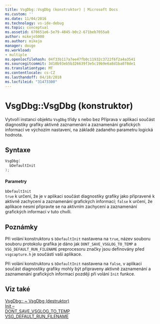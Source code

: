 ```yaml
---
title: VsgDbg::VsgDbg (konstruktor) | Microsoft Docs
ms.custom: ''
ms.date: 11/04/2016
ms.technology: vs-ide-debug
ms.topic: conceptual
ms.assetid: 670651e6-5e79-4845-b0c2-671beb7055a8
author: mikejo5000
ms.author: mikejo
manager: douge
ms.workload:
- multiple
ms.openlocfilehash: 04f33b117a7ee47fb0c11932c3722f6f2a4a3541
ms.sourcegitcommit: 3d10b93eb5b326639f3e5c19b9e6a8d1ba078de1
ms.translationtype: MT
ms.contentlocale: cs-CZ
ms.lasthandoff: 04/18/2018
ms.locfileid: "31473300"
---
```

# <a name="vsgdbgvsgdbg-constructor"></a>VsgDbg::VsgDbg (konstruktor)
Vytvoří instanci objektu `VsgDbg` třídy s nebo bez Příprava v aplikaci součást diagnostiky grafiky aktivně zaznamenání a zaznamenání grafických informací ve výchozím nastavení, na základě zadaného parametru logická hodnota.  
  
## <a name="syntax"></a>Syntaxe  
  
```C++  
VsgDbg(  
  bDefaultInit  
);  
```  
  
#### <a name="parameters"></a>Parametry  
 `bDefaultInit`  
 `true` k určení, že je v aplikaci součást diagnostiky grafiky jako připravené k aktivně zachycení a zaznamenání grafických informací; `false` k určení, že aplikace nesmí připravte se na aktivním zachycení a zaznamenání grafických informací v tuto chvíli.  
  
## <a name="remarks"></a>Poznámky  
 Při volání konstruktoru s `bDefaultInit` nastavena na `true`, název souboru souboru protokolu grafika je dáno jak `DONT_SAVE_VSGLOG_TO_TEMP` a `VSG_DEFAULT_RUN_FILENAME` preprocesoru značky jsou definovány před `vsgcapture.h` je součástí vaší aplikace.  
  
 Při volání konstruktoru s `bDefaultInit` nastavena na `false`, v aplikaci součást diagnostiky grafiky mohly být připraveny aktivně zaznamenání a zaznamenání grafických informací později při volání `Init` funkce.  
  
## <a name="see-also"></a>Viz také  
 [VsgDbg:: ~ VsgDbg (destruktor)](vsgdbg-tilde-vsgdbg-destructor.md)   
 [Init –](init.md)   
 [DONT_SAVE_VSGLOG_TO_TEMP](dont-save-vsglog-to-temp.md)   
 [VSG_DEFAULT_RUN_FILENAME](vsg-default-run-filename.md)